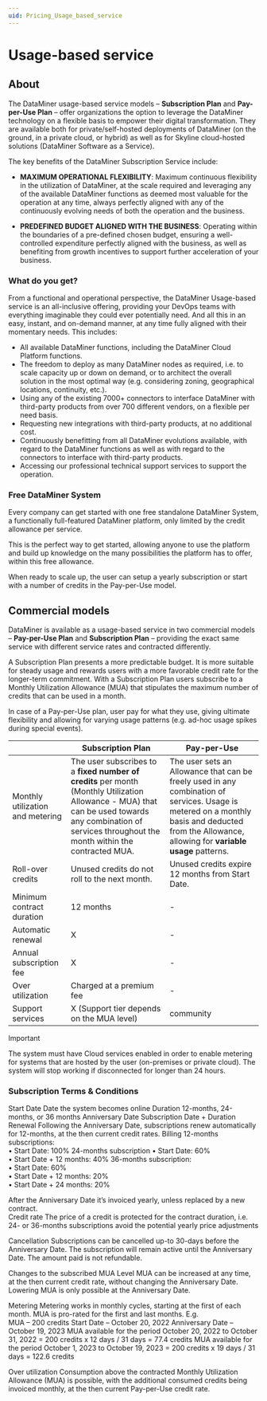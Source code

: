 ```yaml
---
uid: Pricing_Usage_based_service
---
```


# Usage-based service

## About

The DataMiner usage-based service models – **Subscription Plan** and **Pay-per-Use Plan** – offer organizations the option to leverage the DataMiner technology on a flexible basis to empower their digital transformation. They are available both for private/self-hosted deployments of DataMiner (on the ground, in a private cloud, or hybrid) as well as for Skyline cloud-hosted solutions (DataMiner Software as a Service).

The key benefits of the DataMiner Subscription Service include:

- **MAXIMUM OPERATIONAL FLEXIBILITY**: Maximum continuous flexibility in the utilization of DataMiner, at the scale required and leveraging any of the available DataMiner functions as deemed most valuable for the operation at any time, always perfectly aligned with any of the continuously evolving needs of both the operation and the business.  

- **PREDEFINED BUDGET ALIGNED WITH THE BUSINESS**: Operating within the boundaries of a pre-defined chosen budget, ensuring a well-controlled expenditure perfectly aligned with the business, as well as benefiting from growth incentives to support further acceleration of your business.

### What do you get?

From a functional and operational perspective, the DataMiner Usage-based service is an all-inclusive offering, providing your DevOps teams with everything imaginable they could ever potentially need. And all this in an easy, instant, and on-demand manner, at any time fully aligned with their momentary needs. This includes:

- All available DataMiner functions, including the DataMiner Cloud Platform functions.
- The freedom to deploy as many DataMiner nodes as required, i.e. to scale capacity up or down on demand, or to architect the overall solution in the most optimal way (e.g. considering zoning, geographical locations, continuity, etc.).
- Using any of the existing 7000+ connectors to interface DataMiner with third-party products from over 700 different vendors, on a flexible per need basis.
- Requesting new integrations with third-party products, at no additional cost.
- Continuously benefitting from all DataMiner evolutions available, with regard to the DataMiner functions as well as with regard to the connectors to interface with third-party products.
- Accessing our professional technical support services to support the operation.

### Free DataMiner System

Every company can get started with one free standalone DataMiner System, a functionally full-featured DataMiner platform, only limited by the credit allowance per service.

This is the perfect way to get started, allowing anyone to use the platform and build up knowledge on the many possibilities the platform has to offer, within this free allowance.

When ready to scale up, the user can setup a yearly subscription or start with a number of credits in the Pay-per-Use model.

## Commercial models

DataMiner is available as a usage-based service in two commercial models – **Pay-per-Use Plan** and **Subscription Plan** – providing the exact same service with different service rates and contracted differently.

A Subscription Plan presents a more predictable budget. It is more suitable for steady usage and rewards users with a more favorable credit rate for the longer-term commitment. With a Subscription Plan users subscribe to a Monthly Utilization Allowance (MUA) that stipulates the maximum number of credits that can be used in a month.

In case of a Pay-per-Use plan, user pay for what they use, giving ultimate flexibility and allowing for varying usage patterns (e.g. ad-hoc usage spikes during special events).

|         | Subscription Plan | Pay-per-Use |
|---------|-------------------|-------------|
| Monthly utilization and metering | The user subscribes to a **fixed number of credits** per month (Monthly Utilization Allowance - MUA) that can be used towards any combination of services throughout the month within the contracted MUA. | The user sets an Allowance that can be freely used in any combination of services. Usage is metered on a monthly basis and deducted from the Allowance, allowing for **variable usage** patterns. |
| Roll-over credits | Unused credits do not roll to the next month. | Unused credits expire 12 months from Start Date. |
| Minimum contract duration | 12 months | - |
| Automatic renewal | X | - |
| Annual subscription fee | X | - |
| Over utilization | Charged at a premium fee | - |
| Support services | X (Support tier depends on the MUA level) | community |

> [!IMPORTANT]
> The system must have Cloud services enabled in order to enable metering for systems that are hosted by the user (on-premises or private cloud). The system will stop working if disconnected for longer than 24 hours.

### Subscription Terms & Conditions

Start Date 	Date the system becomes online 
Duration 	12-months, 24-months, or 36 months 
Anniversary Date 	Subscription Date + Duration 
Renewal 	Following the Anniversary Date, subscriptions renew automatically for 12-months, at the then current credit rates. 
Billing 	12-months subscriptions:  
•	Start Date: 100% 
24-months subscription 
•	Start Date: 60%  
•	Start Date + 12 months: 40% 
36-months subscription:  
•	Start Date: 60%  
•	Start Date + 12 months: 20%  
•	Start Date + 24 months: 20% 
 
After the Anniversary Date it’s invoiced yearly, unless replaced by a new contract.  
Credit rate 	The price of a credit is protected for the contract duration, i.e. 24- or 36-months subscriptions avoid the potential yearly price adjustments 
 
Cancellation 	Subscriptions can be cancelled up-to 30-days before the Anniversary Date. The subscription will remain active until the Anniversary Date. The amount paid is not refundable. 
 
Changes to the subscribed MUA Level 	MUA can be increased at any time, at the then current credit rate, without changing the Anniversary Date. Lowering MUA is only possible at the Anniversary Date. 
 
Metering 	Metering works in monthly cycles, starting at the first of each month. MUA is pro-rated for the first and last months. E.g.  
MUA – 200 credits 
Start Date – October 20, 2022 
Anniversary Date – October 19, 2023 
MUA available for the period October 20, 2022 to October 31, 2022 = 200 credits x  12 days / 31 days = 77.4 credits 
MUA available for the period October 1, 2023 to October 19, 2023 =  200 credits x 19 days / 31 days = 122.6 credits 
 
Over utilization 	Consumption above the contracted Monthly Utilization Allowance (MUA) is possible, with the additional consumed credits being invoiced monthly, at the then current Pay-per-Use credit rate.
